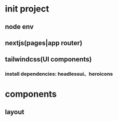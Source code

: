 # init project
## node env
## nextjs(pages|app router)
## tailwindcss(UI components)
### install dependencies: headlessui、heroicons

# components
## layout
